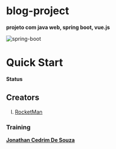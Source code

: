 # blog-project
<p><strong>projeto com java web, spring boot, vue.js</strong></p>
<img src="http://blog.scottlogic.com/bjedrzejewski/assets/spring-boot.png" alt="spring-boot"/>


<h1>Quick Start</h1>

<strong>Status</strong>

<h2>Creators</h2>
<ol type="I">
  <li><a href="https://www.youtube.com/watch?v=yRfivQ90vcs" target="_blank">RocketMan</a></li>
</ol>


<h3>Training</h3>
<strong><a href="https://github.com/JonathanCedrim" target="_blank">Jonathan Cedrim De Souza</strong>
